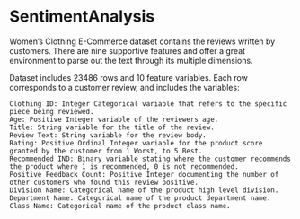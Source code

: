 # SentimentAnalysis

Women’s Clothing E-Commerce dataset contains the reviews written by customers. There are nine supportive features and offer a great environment to parse out the text through its multiple dimensions.

Dataset includes 23486 rows and 10 feature variables. Each row corresponds to a customer review, and includes the variables:

    Clothing ID: Integer Categorical variable that refers to the specific piece being reviewed.
    Age: Positive Integer variable of the reviewers age.
    Title: String variable for the title of the review.
    Review Text: String variable for the review body.
    Rating: Positive Ordinal Integer variable for the product score granted by the customer from 1 Worst, to 5 Best.
    Recommended IND: Binary variable stating where the customer recommends the product where 1 is recommended, 0 is not recommended.
    Positive Feedback Count: Positive Integer documenting the number of other customers who found this review positive.
    Division Name: Categorical name of the product high level division.
    Department Name: Categorical name of the product department name.
    Class Name: Categorical name of the product class name.
